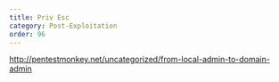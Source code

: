 ```yaml
---
title: Priv Esc
category: Post-Exploitation
order: 96
---
```


http://pentestmonkey.net/uncategorized/from-local-admin-to-domain-admin
